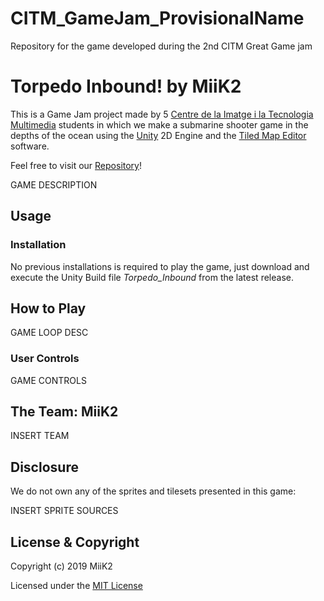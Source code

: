 # CITM_GameJam_ProvisionalName
Repository for the game developed during the 2nd CITM Great Game jam

# Torpedo Inbound! by MiiK2

This is a Game Jam project made by 5 [Centre de la Imatge i la Tecnologia Multimedia](https://www.citm.upc.edu/ing/) students in which we make a submarine shooter game in the depths of the ocean using the [Unity](https://unity.com/) 2D Engine and the [Tiled Map Editor](https://www.mapeditor.org/) software.

Feel free to visit our [Repository](https://github.com/miik2/2nd_CITM_GameJam)!

GAME DESCRIPTION

## Usage
### Installation
No previous installations is required to play the game, just download and execute the Unity Build file *Torpedo_Inbound* from the latest release.

## How to Play
GAME LOOP DESC

### User Controls
GAME CONTROLS

## The Team: MiiK2
INSERT TEAM

## Disclosure
We do not own any of the sprites and tilesets presented in this game:

INSERT SPRITE SOURCES

## License & Copyright 

Copyright (c) 2019 MiiK2

Licensed under the [MIT License](LICENSE.txt)
